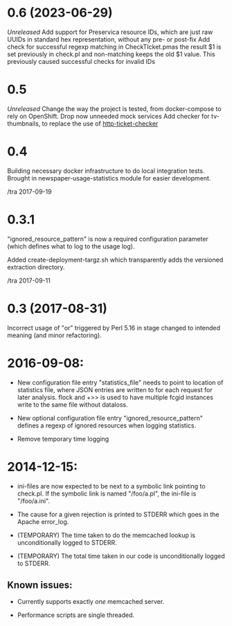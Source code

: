 0.6 (2023-06-29)
===

*Unreleased*
Add support for Preservica resource IDs, which are just raw UUIDs in standard hex representation, without any pre- or post-fix
Add check for successful regexp matching in CheckTIcket.pmas the result $1 is set previously in check.pl and non-matching keeps the old $1 value. This previously caused successful checks for invalid IDs


0.5
===

*Unreleased*
Change the way the project is tested, from docker-compose to rely on OpenShift. 
Drop now unneeded mock services
Add checker for tv-thumbnails, to replace the use of [http-ticket-checker](https://github.com/kb-dk/http-ticket-checker)

0.4
===

Building necessary docker infrastructure to do local integration tests.
Brought in newspaper-usage-statistics module for easier development.

/tra 2017-09-19

0.3.1
===

"ignored_resource_pattern" is now a required configuration parameter
(which defines what to log to the usage log).

Added create-deployment-targz.sh which transparently adds the versioned
extraction directory. 

/tra 2017-09-11

0.3 (2017-08-31)
===

Incorrect usage of "or" triggered by Perl 5.16 in stage changed to
intended meaning (and minor refactoring).


2016-09-08:
====

* New configuration file entry "statistics_file" needs to point to
  location of statistics file, where JSON entries are written to for
  each request for later analysis.  flock and +>> is used to have
  multiple fcgid instances write to the same file without dataloss.

* New optional configuration file entry "ignored_resource_pattern"
  defines a regexp of ignored resources when logging statistics.

* Remove temporary time logging

2014-12-15:
====

 * ini-files are now expected to be next to a symbolic link
   pointing to check.pl.  If the symbolic link is named "/foo/a.pl",
   the ini-file is "/foo/a.ini".

 * The cause for a given rejection is printed to STDERR which goes
   in the Apache error_log.

 * (TEMPORARY) The time taken to do the memcached lookup is
   unconditionally logged to STDERR.

 * (TEMPORARY) The total time taken in our code is unconditionally
   logged to STDERR.

Known issues:
----

 * Currently supports exactly _one_ memcached server.

 * Performance scripts are single threaded.
